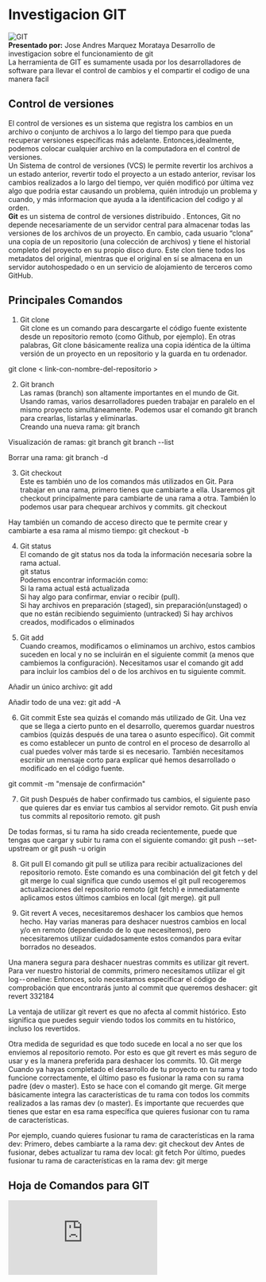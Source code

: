 # Investigacion GIT  
![GIT](https://upload.wikimedia.org/wikipedia/commons/thumb/e/e0/Git-logo.svg/640px-Git-logo.svg.png)  
**Presentado por:** Jose Andres Marquez Morataya
Desarrollo de investigacion sobre el funcionamiento de git  
La herramienta de GIT es sumamente usada por los desarrolladores de software para llevar el control de cambios y el compartir el codigo de una manera facil  
## Control de versiones  
El control de versiones es un sistema que registra los cambios en un archivo o conjunto de archivos a lo largo del tiempo para que pueda 
recuperar versiones específicas más adelante. Entonces,idealmente, podemos colocar cualquier archivo en la computadora en el control de versiones.  
Un Sistema de control de versiones (VCS) le permite revertir los archivos a un estado anterior, revertir todo el proyecto a un estado anterior, revisar 
los cambios realizados a lo largo del tiempo, ver quién modificó por última vez algo que podría estar causando un problema, quién introdujo un problema 
y cuando, y más informacion que ayuda a la identificacion del codigo y al orden.  
**Git** es un sistema de control de versiones distribuido . Entonces, Git no depende necesariamente de un servidor central para almacenar todas las versiones 
de los archivos de un proyecto. En cambio, cada usuario “clona” una copia de un repositorio (una colección de archivos) y tiene el historial completo 
del proyecto en su propio disco duro. Este clon tiene todos los metadatos del original, mientras que el original en sí se almacena en un servidor 
autohospedado o en un servicio de alojamiento de terceros como GitHub.  
## Principales Comandos  
1. Git clone   
Git clone es un comando para descargarte el código fuente existente desde un repositorio remoto (como Github, por ejemplo). 
En otras palabras, Git clone básicamente realiza una copia idéntica de la última versión de un proyecto en un repositorio y la guarda en tu ordenador.  
  
git clone < link-con-nombre-del-repositorio >  

2. Git branch   
Las ramas (branch) son altamente importantes en el mundo de Git. Usando ramas, varios desarrolladores 
pueden trabajar en paralelo en el mismo proyecto simultáneamente. Podemos usar el comando git branch para crearlas,
 listarlas y eliminarlas.  
 Creando una nueva rama: git branch  
  
Visualización de ramas: git branch git branch --list  
  
Borrar una rama: git branch -d  
  
3. Git checkout   
Este es también uno de los comandos más utilizados en Git. 
Para trabajar en una rama, primero tienes que cambiarte a ella.
 Usaremos git checkout principalmente para cambiarte de una rama a otra. 
 También lo podemos usar para chequear archivos y commits. git checkout  

Hay también un comando de acceso directo que te permite crear y cambiarte a esa rama al mismo tiempo: git checkout -b

4. Git status   
El comando de git status nos da toda la información necesaria sobre la rama actual.   
git status  
Podemos encontrar información como:   
Si la rama actual está actualizada   
Si hay algo para confirmar, enviar o recibir (pull).   
Si hay archivos en preparación (staged), sin preparación(unstaged) o que no están recibiendo seguimiento (untracked) 
Si hay archivos creados, modificados o eliminados

5. Git add   
Cuando creamos, modificamos o eliminamos un archivo, estos cambios suceden en local y no se incluirán en el 
siguiente commit (a menos que cambiemos la configuración). Necesitamos usar el comando git add para incluir los 
cambios del o de los archivos en tu siguiente commit.  
  
Añadir un único archivo: git add  
  
Añadir todo de una vez: git add -A  
  
  
6. Git commit Este sea quizás el comando más utilizado de Git. Una vez que se llega a cierto punto en el desarrollo, queremos guardar nuestros cambios (quizás después de una tarea o asunto específico).
Git commit es como establecer un punto de control en el proceso de desarrollo al cual puedes volver más tarde si es necesario. También necesitamos escribir un mensaje corto para explicar qué hemos desarrollado o modificado en el código fuente.

  git commit -m "mensaje de confirmación"

  7. Git push Después de haber confirmado tus cambios, el siguiente paso que quieres dar es enviar tus cambios al servidor remoto. Git push envía tus commits al repositorio remoto. git push

De todas formas, si tu rama ha sido creada recientemente, puede que tengas que cargar y subir tu rama con el siguiente comando:   git push --set-upstream or git push -u origin

  8. Git pull El comando git pull se utiliza para recibir actualizaciones del repositorio remoto. Este comando es una combinación del git fetch y del git merge lo cual significa que cundo usemos el git pull recogeremos actualizaciones del repositorio remoto (git fetch) e inmediatamente aplicamos estos últimos cambios en local (git merge). git pull

  9. Git revert A veces, necesitaremos deshacer los cambios que hemos hecho. Hay varias maneras para deshacer nuestros cambios en local y/o en remoto (dependiendo de lo que necesitemos), pero necesitaremos utilizar cuidadosamente estos comandos para evitar borrados no deseados.

Una manera segura para deshacer nuestras commits es utilizar git revert. Para ver nuestro historial de commits, primero necesitamos utilizar el git log -- oneline: Entonces, solo necesitamos especificar el código de comprobación que encontrarás junto al commit que queremos deshacer: git revert 332184

La ventaja de utilizar git revert es que no afecta al commit histórico. Esto significa que puedes seguir viendo todos los commits en tu histórico, incluso los revertidos.

Otra medida de seguridad es que todo sucede en local a no ser que los enviemos al repositorio remoto. Por esto es que git revert es más seguro de usar y es la manera preferida para deshacer los commits.
  10. Git merge Cuando ya hayas completado el desarrollo de tu proyecto en tu rama y todo funcione correctamente, el último paso es fusionar la rama con su rama padre (dev o master). Esto se hace con el comando git merge. Git merge básicamente integra las características de tu rama con todos los commits realizados a las ramas dev (o master). Es importante que recuerdes que tienes que estar en esa rama específica que quieres fusionar con tu rama de características.

  Por ejemplo, cuando quieres fusionar tu rama de características en la rama dev:  Primero, debes cambiarte a la rama dev: git checkout dev  Antes de fusionar, debes actualizar tu rama dev local: git fetch  Por último, puedes fusionar tu rama de características en la rama dev: git merge  
  
  ## Hoja de Comandos para GIT  
  ![Comandos git](https://education.github.com/git-cheat-sheet-education.pdf)